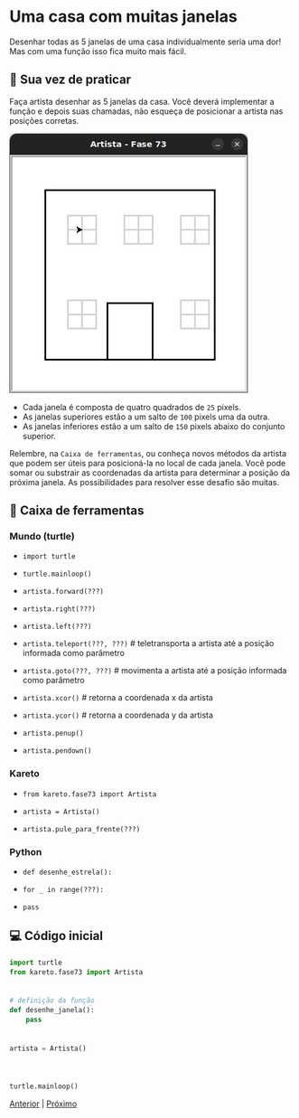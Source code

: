# Uma casa com muitas janelas

Desenhar todas as 5 janelas de uma casa individualmente seria uma dor!
Mas com uma função isso fica muito mais fácil.

## 🐝 Sua vez de praticar

Faça artista desenhar as 5 janelas da casa.
Você deverá implementar a função e depois suas chamadas,
não esqueça de posicionar a artista nas posições corretas.

![Uma casa com 5 janelas](cenario_73.png "Uma casa com 5 janelas")


- Cada janela é composta de quatro quadrados de `25` pixels.
- As janelas superiores estão a um salto de `100` pixels uma da outra.
- As janelas inferiores estão a um salto de `150` pixels abaixo do conjunto superior.

Relembre, na `Caixa de ferramentas`, ou conheça novos métodos da artista que
podem ser úteis para posicioná-la no local de cada janela. Você pode somar ou
substrair as coordenadas da artista para determinar a posição da próxima janela.
As possibilidades para resolver esse desafio são muitas.

## 🧰 Caixa de ferramentas

### Mundo (turtle)
- `import turtle`

- `turtle.mainloop()`

- `artista.forward(???)`

- `artista.right(???)`

- `artista.left(???)`

- `artista.teleport(???, ???)` # teletransporta a artista até a posição informada como parâmetro

- `artista.goto(???, ???)` # movimenta a artista até a posição informada como parâmetro

- `artista.xcor()` # retorna a coordenada x da artista

- `artista.ycor()` # retorna a coordenada y da artista

- `artista.penup()`

- `artista.pendown()`

### Kareto
- `from kareto.fase73 import Artista`

- `artista = Artista()`

- `artista.pule_para_frente(???)` 

### Python
- `def desenhe_estrela():`

- `for _ in range(???):`

- `pass`


## 💻 Código inicial

```python
import turtle
from kareto.fase73 import Artista


# definição da função
def desenhe_janela():
    pass


artista = Artista()



turtle.mainloop()
```

[Anterior](../fase72/README.md) | [Próximo](../fase74/README.md)
